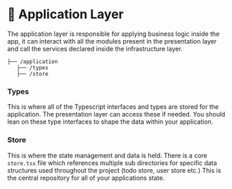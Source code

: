 # 📡 Application Layer

The application layer is responsible for applying business logic inside the app, it can interact with all the modules present in the presentation layer and call the services declared inside the infrastructure layer.

```
├── /application
   ├── /types
   ├── /store
```

### Types

This is where all of the Typescript interfaces and types are stored for the application. The presentation layer can access these if needed. You should lean on these type interfaces to shape the data within your application.

### Store

This is where the state management and data is held. There is a core `store.tsx` file which references multiple sub directories for specific data structures used throughout the project (todo store, user store etc.) This is the central repository for all of your applications state.
